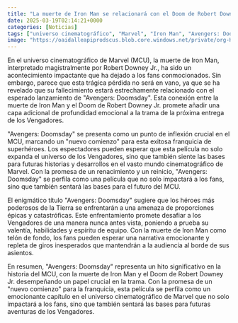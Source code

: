 ```yaml
---
title: "La muerte de Iron Man se relacionará con el Doom de Robert Downey Jr. en «Avengers - Doomsday»"
date: 2025-03-19T02:14:21+0000
categories: [Noticias]
tags: ["universo cinematográfico", "Marvel", "Iron Man", "Avengers: Doomsday", "Robert Downey Jr.", "Vengadores", "MCU."]
image: "https://oaidalleapiprodscus.blob.core.windows.net/private/org-HKmKxpuNw3Y88lm4EBrIPq0n/user-ZwiCXOggLL8ZNNKE2g7rXFmV/img-XngSDb6XRMcN0aZdAaxjZuni.png?st=2025-03-19T01%3A14%3A21Z&se=2025-03-19T03%3A14%3A21Z&sp=r&sv=2024-08-04&sr=b&rscd=inline&rsct=image/png&skoid=d505667d-d6c1-4a0a-bac7-5c84a87759f8&sktid=a48cca56-e6da-484e-a814-9c849652bcb3&skt=2025-03-18T10%3A50%3A33Z&ske=2025-03-19T10%3A50%3A33Z&sks=b&skv=2024-08-04&sig=S9MVN4R8vw8JVjzlWHhx9iH6Rtak58o7YVcKfyyR0H8%3D"
---
```


En el universo cinematográfico de Marvel (MCU), la muerte de Iron Man, interpretado magistralmente por Robert Downey Jr., ha sido un acontecimiento impactante que ha dejado a los fans conmocionados. Sin embargo, parece que esta trágica pérdida no será en vano, ya que se ha revelado que su fallecimiento estará estrechamente relacionado con el esperado lanzamiento de "Avengers: Doomsday". Esta conexión entre la muerte de Iron Man y el Doom de Robert Downey Jr. promete añadir una capa adicional de profundidad emocional a la trama de la próxima entrega de los Vengadores.

"Avengers: Doomsday" se presenta como un punto de inflexión crucial en el MCU, marcando un "nuevo comienzo" para esta exitosa franquicia de superhéroes. Los espectadores pueden esperar que esta película no solo expanda el universo de los Vengadores, sino que también siente las bases para futuras historias y desarrollos en el vasto mundo cinematográfico de Marvel. Con la promesa de un renacimiento y un reinicio, "Avengers: Doomsday" se perfila como una película que no solo impactará a los fans, sino que también sentará las bases para el futuro del MCU.

El enigmático título "Avengers: Doomsday" sugiere que los héroes más poderosos de la Tierra se enfrentarán a una amenaza de proporciones épicas y catastróficas. Este enfrentamiento promete desafiar a los Vengadores de una manera nunca antes vista, poniendo a prueba su valentía, habilidades y espíritu de equipo. Con la muerte de Iron Man como telón de fondo, los fans pueden esperar una narrativa emocionante y repleta de giros inesperados que mantendrán a la audiencia al borde de sus asientos.

En resumen, "Avengers: Doomsday" representa un hito significativo en la historia del MCU, con la muerte de Iron Man y el Doom de Robert Downey Jr. desempeñando un papel crucial en la trama. Con la promesa de un "nuevo comienzo" para la franquicia, esta película se perfila como un emocionante capítulo en el universo cinematográfico de Marvel que no solo impactará a los fans, sino que también sentará las bases para futuras aventuras de los Vengadores.
    